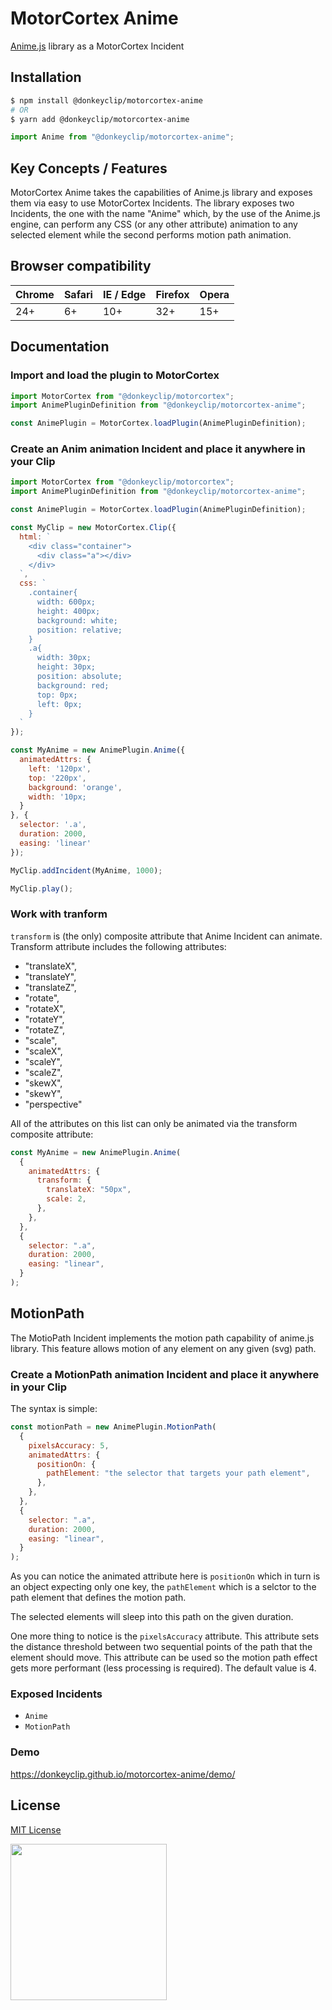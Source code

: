 # MotorCortex Anime

[Anime.js](https://animejs.com/) library as a MotorCortex Incident

## Installation

```bash
$ npm install @donkeyclip/motorcortex-anime
# OR
$ yarn add @donkeyclip/motorcortex-anime
```

```javascript
import Anime from "@donkeyclip/motorcortex-anime";
```

## Key Concepts / Features

MotorCortex Anime takes the capabilities of Anime.js library and exposes them via
easy to use MotorCortex Incidents.
The library exposes two Incidents, the one with the name "Anime" which, by the use
of the Anime.js engine, can perform any CSS (or any other attribute) animation
to any selected element while the second performs motion path animation.

## Browser compatibility

| Chrome | Safari | IE / Edge | Firefox | Opera |
| ------ | ------ | --------- | ------- | ----- |
| 24+    | 6+     | 10+       | 32+     | 15+   |

## Documentation

### Import and load the plugin to MotorCortex

```javascript
import MotorCortex from "@donkeyclip/motorcortex";
import AnimePluginDefinition from "@donkeyclip/motorcortex-anime";

const AnimePlugin = MotorCortex.loadPlugin(AnimePluginDefinition);
```

### Create an Anim animation Incident and place it anywhere in your Clip

```javascript
import MotorCortex from "@donkeyclip/motorcortex";
import AnimePluginDefinition from "@donkeyclip/motorcortex-anime";

const AnimePlugin = MotorCortex.loadPlugin(AnimePluginDefinition);

const MyClip = new MotorCortex.Clip({
  html: `
    <div class="container">
      <div class="a"></div>
    </div>
  `,
  css: `
    .container{
      width: 600px;
      height: 400px;
      background: white;
      position: relative;
    }
    .a{
      width: 30px;
      height: 30px;
      position: absolute;
      background: red;
      top: 0px;
      left: 0px;
    }
  `
});

const MyAnime = new AnimePlugin.Anime({
  animatedAttrs: {
    left: '120px',
    top: '220px',
    background: 'orange',
    width: '10px;
  }
}, {
  selector: '.a',
  duration: 2000,
  easing: 'linear'
});

MyClip.addIncident(MyAnime, 1000);

MyClip.play();
```

### Work with tranform

`transform` is (the only) composite attribute that Anime Incident can animate. Transform attribute includes the following attributes:

- "translateX",
- "translateY",
- "translateZ",
- "rotate",
- "rotateX",
- "rotateY",
- "rotateZ",
- "scale",
- "scaleX",
- "scaleY",
- "scaleZ",
- "skewX",
- "skewY",
- "perspective"

All of the attributes on this list can only be animated via the transform composite attribute:

```javascript
const MyAnime = new AnimePlugin.Anime(
  {
    animatedAttrs: {
      transform: {
        translateX: "50px",
        scale: 2,
      },
    },
  },
  {
    selector: ".a",
    duration: 2000,
    easing: "linear",
  }
);
```

## MotionPath

The MotioPath Incident implements the motion path capability of anime.js library. This feature allows motion of any element on any given (svg) path.

### Create a MotionPath animation Incident and place it anywhere in your Clip

The syntax is simple:

```javascript
const motionPath = new AnimePlugin.MotionPath(
  {
    pixelsAccuracy: 5,
    animatedAttrs: {
      positionOn: {
        pathElement: "the selector that targets your path element",
      },
    },
  },
  {
    selector: ".a",
    duration: 2000,
    easing: "linear",
  }
);
```

As you can notice the animated attribute here is `positionOn` which in turn is an
object expecting only one key, the `pathElement` which is a selctor to the path
element that defines the motion path.

The selected elements will sleep into this path on the given duration.

One more thing to notice is the `pixelsAccuracy` attribute. This attribute sets the distance threshold between two
sequential points of the path that the element should move. This attribute can be used so the motion path
effect gets more performant (less processing is required). The default value is 4.

### Exposed Incidents

- `Anime`
- `MotionPath`

### Demo

https://donkeyclip.github.io/motorcortex-anime/demo/

## License

[MIT License](https://opensource.org/licenses/MIT)

[<img src="https://presskit.donkeyclip.com/logos/donkey%20clip%20logo.svg" width=250></img>](https://donkeyclip.com)
